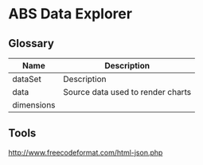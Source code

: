 # ABS Data Explorer

## Glossary

| Name          | Description
| ------------- | -------------
| dataSet       | Description
| data          | Source data used to render charts
| dimensions    |

## Tools

http://www.freecodeformat.com/html-json.php
